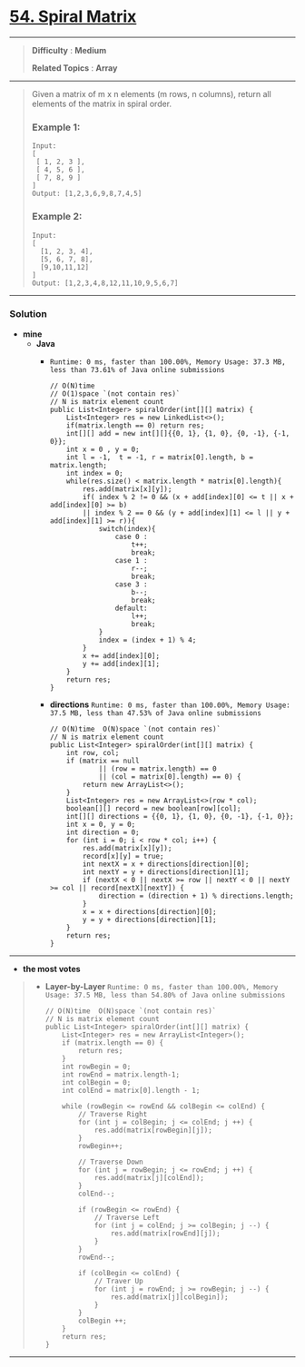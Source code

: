 # [54. Spiral Matrix](https://leetcode.com/problems/spiral-matrix/)
---

> **Difficulty** : **Medium**
>
> **Related Topics** : **Array**

---

> Given a matrix of m x n elements (m rows, n columns), return all elements of the matrix in spiral order.
>
> ### Example 1:
> ```
> Input:
> [
>  [ 1, 2, 3 ],
>  [ 4, 5, 6 ],
>  [ 7, 8, 9 ]
> ]
> Output: [1,2,3,6,9,8,7,4,5]
> ```
>
> ### Example 2:
> ```
> Input:
> [
>   [1, 2, 3, 4],
>   [5, 6, 7, 8],
>   [9,10,11,12]
> ]
> Output: [1,2,3,4,8,12,11,10,9,5,6,7]
> ```

---


### Solution
* **mine**
  * **Java**
    * `Runtime: 0 ms, faster than 100.00%, Memory Usage: 37.3 MB, less than 73.61% of Java online submissions`
      ```
      // O(N)time
      // O(1)space `(not contain res)`
      // N is matrix element count
      public List<Integer> spiralOrder(int[][] matrix) {
          List<Integer> res = new LinkedList<>();
          if(matrix.length == 0) return res;
          int[][] add = new int[][]{{0, 1}, {1, 0}, {0, -1}, {-1, 0}};
          int x = 0 , y = 0;
          int l = -1,  t = -1, r = matrix[0].length, b = matrix.length;
          int index = 0;
          while(res.size() < matrix.length * matrix[0].length){
              res.add(matrix[x][y]);
              if( index % 2 != 0 && (x + add[index][0] <= t || x + add[index][0] >= b)
              || index % 2 == 0 && (y + add[index][1] <= l || y + add[index][1] >= r)){
                  switch(index){
                      case 0 :
                          t++;
                          break;
                      case 1 :
                          r--;
                          break;
                      case 3 :
                          b--;
                          break;
                      default:
                          l++;
                          break;
                  }
                  index = (index + 1) % 4;
              }
              x += add[index][0];
              y += add[index][1];
          }
          return res;
      }
      ```

    * **directions** `Runtime: 0 ms, faster than 100.00%, Memory Usage: 37.5 MB, less than 47.53% of Java online submissions`
      ```
      // O(N)time  O(N)space `(not contain res)`
      // N is matrix element count
      public List<Integer> spiralOrder(int[][] matrix) {
          int row, col;
          if (matrix == null
                  || (row = matrix.length) == 0
                  || (col = matrix[0].length) == 0) {
              return new ArrayList<>();
          }
          List<Integer> res = new ArrayList<>(row * col);
          boolean[][] record = new boolean[row][col];
          int[][] directions = {{0, 1}, {1, 0}, {0, -1}, {-1, 0}};
          int x = 0, y = 0;
          int direction = 0;
          for (int i = 0; i < row * col; i++) {
              res.add(matrix[x][y]);
              record[x][y] = true;
              int nextX = x + directions[direction][0];
              int nextY = y + directions[direction][1];
              if (nextX < 0 || nextX >= row || nextY < 0 || nextY >= col || record[nextX][nextY]) {
                  direction = (direction + 1) % directions.length;
              }
              x = x + directions[direction][0];
              y = y + directions[direction][1];
          }
          return res;
      }
      ```

---


* **the most votes**
>  * **Layer-by-Layer** `Runtime: 0 ms, faster than 100.00%, Memory Usage: 37.5 MB, less than 54.80% of Java online submissions`
>    ```
>    // O(N)time  O(N)space `(not contain res)`
>    // N is matrix element count
>    public List<Integer> spiralOrder(int[][] matrix) {
>        List<Integer> res = new ArrayList<Integer>();
>        if (matrix.length == 0) {
>            return res;
>        }
>        int rowBegin = 0;
>        int rowEnd = matrix.length-1;
>        int colBegin = 0;
>        int colEnd = matrix[0].length - 1;
>
>        while (rowBegin <= rowEnd && colBegin <= colEnd) {
>            // Traverse Right
>            for (int j = colBegin; j <= colEnd; j ++) {
>                res.add(matrix[rowBegin][j]);
>            }
>            rowBegin++;
>
>            // Traverse Down
>            for (int j = rowBegin; j <= rowEnd; j ++) {
>                res.add(matrix[j][colEnd]);
>            }
>            colEnd--;
>
>            if (rowBegin <= rowEnd) {
>                // Traverse Left
>                for (int j = colEnd; j >= colBegin; j --) {
>                    res.add(matrix[rowEnd][j]);
>                }
>            }
>            rowEnd--;
>
>            if (colBegin <= colEnd) {
>                // Traver Up
>                for (int j = rowEnd; j >= rowBegin; j --) {
>                    res.add(matrix[j][colBegin]);
>                }
>            }
>            colBegin ++;
>        }
>        return res;
>    }
>    ```

---

